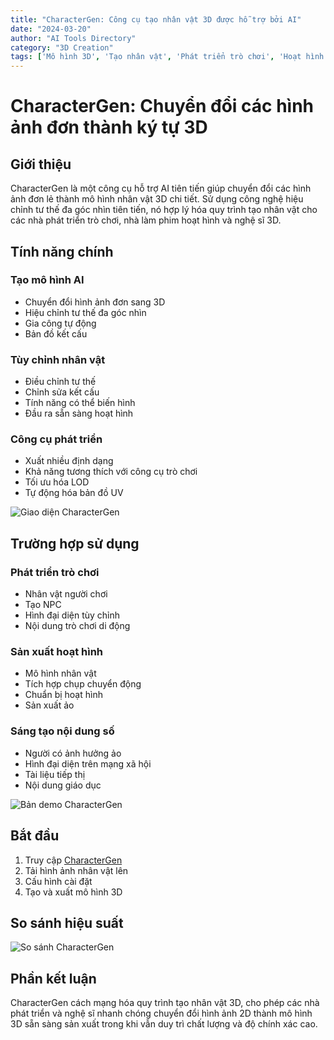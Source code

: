 ```yaml
---
title: "CharacterGen: Công cụ tạo nhân vật 3D được hỗ trợ bởi AI"
date: "2024-03-20"
author: "AI Tools Directory"
category: "3D Creation"
tags: ['Mô hình 3D', 'Tạo nhân vật', 'Phát triển trò chơi', 'Hoạt hình']
---
```

# CharacterGen: Chuyển đổi các hình ảnh đơn thành ký tự 3D

## Giới thiệu

CharacterGen là một công cụ hỗ trợ AI tiên tiến giúp chuyển đổi các hình ảnh đơn lẻ thành mô hình nhân vật 3D chi tiết. Sử dụng công nghệ hiệu chỉnh tư thế đa góc nhìn tiên tiến, nó hợp lý hóa quy trình tạo nhân vật cho các nhà phát triển trò chơi, nhà làm phim hoạt hình và nghệ sĩ 3D.

## Tính năng chính

### Tạo mô hình AI
- Chuyển đổi hình ảnh đơn sang 3D
- Hiệu chỉnh tư thế đa góc nhìn
- Gia công tự động
- Bản đồ kết cấu

### Tùy chỉnh nhân vật
- Điều chỉnh tư thế
- Chỉnh sửa kết cấu
- Tính năng có thể biến hình
- Đầu ra sẵn sàng hoạt hình

### Công cụ phát triển
- Xuất nhiều định dạng
- Khả năng tương thích với công cụ trò chơi
- Tối ưu hóa LOD
- Tự động hóa bản đồ UV

![Giao diện CharacterGen](/imgs/charactergen/interface.jpg)

## Trường hợp sử dụng

### Phát triển trò chơi
- Nhân vật người chơi
- Tạo NPC
- Hình đại diện tùy chỉnh
- Nội dung trò chơi di động

### Sản xuất hoạt hình
- Mô hình nhân vật
- Tích hợp chụp chuyển động
- Chuẩn bị hoạt hình
- Sản xuất ảo

### Sáng tạo nội dung số
- Người có ảnh hưởng ảo
- Hình đại diện trên mạng xã hội
- Tài liệu tiếp thị
- Nội dung giáo dục

![Bản demo CharacterGen](/imgs/charactergen/demo.jpg)

## Bắt đầu

1. Truy cập [CharacterGen](https://charactergen.ai)
2. Tải hình ảnh nhân vật lên
3. Cấu hình cài đặt
4. Tạo và xuất mô hình 3D

## So sánh hiệu suất

![So sánh CharacterGen](/imgs/charactergen/comparison.jpg)

## Phần kết luận

CharacterGen cách mạng hóa quy trình tạo nhân vật 3D, cho phép các nhà phát triển và nghệ sĩ nhanh chóng chuyển đổi hình ảnh 2D thành mô hình 3D sẵn sàng sản xuất trong khi vẫn duy trì chất lượng và độ chính xác cao.